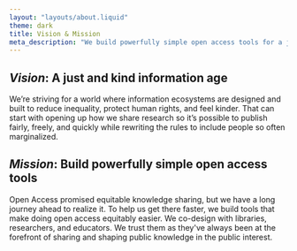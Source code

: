 ```yaml
---
layout: "layouts/about.liquid"
theme: dark
title: Vision & Mission
meta_description: "We build powerfully simple open access tools for a just and kind information age."
---
```


## *Vision*: A just and kind information age

We’re striving for a world where information ecosystems are designed and built to reduce inequality, protect human rights, and feel kinder. That can start with opening up how we share research so it’s possible to publish fairly, freely, and quickly while rewriting the rules to include people so often marginalized.


## *Mission*: Build powerfully simple open access tools

Open Access promised equitable knowledge sharing, but we have a long journey ahead to realize it. To help us get there faster, we build tools that make doing open access equitably easier. We co-design with libraries, researchers, and educators. We trust them as they've always been at the forefront of sharing and shaping public knowledge in the public interest.
